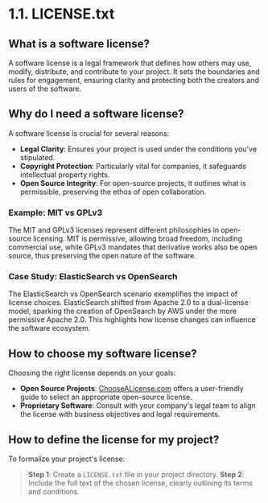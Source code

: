 # 1.1. LICENSE.txt

## What is a software license?

A software license is a legal framework that defines how others may use, modify, distribute, and contribute to your project. It sets the boundaries and rules for engagement, ensuring clarity and protecting both the creators and users of the software.

## Why do I need a software license?

A software license is crucial for several reasons:
- **Legal Clarity**: Ensures your project is used under the conditions you've stipulated.
- **Copyright Protection**: Particularly vital for companies, it safeguards intellectual property rights.
- **Open Source Integrity**: For open-source projects, it outlines what is permissible, preserving the ethos of open collaboration.

### Example: MIT vs GPLv3

The MIT and GPLv3 licenses represent different philosophies in open-source licensing. MIT is permissive, allowing broad freedom, including commercial use, while GPLv3 mandates that derivative works also be open source, thus preserving the open nature of the software.

### Case Study: ElasticSearch vs OpenSearch

The ElasticSearch vs OpenSearch scenario exemplifies the impact of license choices. ElasticSearch shifted from Apache 2.0 to a dual-license model, sparking the creation of OpenSearch by AWS under the more permissive Apache 2.0. This highlights how license changes can influence the software ecosystem.

## How to choose my software license?

Choosing the right license depends on your goals:
- **Open Source Projects**: [ChooseALicense.com](https://choosealicense.com/) offers a user-friendly guide to select an appropriate open-source license.
- **Proprietary Software**: Consult with your company's legal team to align the license with business objectives and legal requirements.

## How to define the license for my project?

To formalize your project's license:
> **Step 1**: Create a `LICENSE.txt` file in your project directory.
> **Step 2**: Include the full text of the chosen license, clearly outlining its terms and conditions.